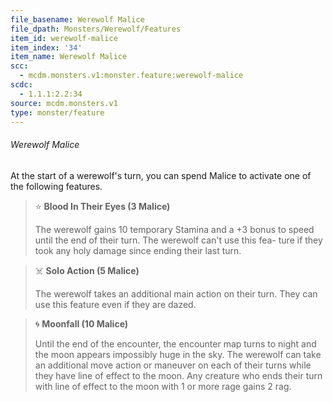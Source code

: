 ```yaml
---
file_basename: Werewolf Malice
file_dpath: Monsters/Werewolf/Features
item_id: werewolf-malice
item_index: '34'
item_name: Werewolf Malice
scc:
  - mcdm.monsters.v1:monster.feature:werewolf-malice
scdc:
  - 1.1.1:2.2:34
source: mcdm.monsters.v1
type: monster/feature
---
```


###### Werewolf Malice

At the start of a werewolf's turn, you can spend Malice to activate one of the following features.

<!-- -->
> ⭐️ **Blood In Their Eyes (3 Malice)**
>
> The werewolf gains 10 temporary Stamina and a +3 bonus to speed until the end of their turn. The werewolf can't use this fea- ture if they took any holy damage since ending their last turn.

<!-- -->
> ☠️ **Solo Action (5 Malice)**
>
> The werewolf takes an additional main action on their turn. They can use this feature even if they are dazed.

<!-- -->
> 🌀 **Moonfall (10 Malice)**
>
> Until the end of the encounter, the encounter map turns to night and the moon appears impossibly huge in the sky. The werewolf can take an additional move action or maneuver on each of their turns while they have line of effect to the moon. Any creature who ends their turn with line of effect to the moon with 1 or more rage gains 2 rag.
